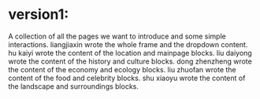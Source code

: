 # version1:
A collection of all the pages we want to introduce and some simple interactions.
liangjiaxin wrote the whole frame and the dropdown content.
hu kaiyi wrote the content of the location and mainpage blocks.
liu daiyong wrote the content of the history and culture blocks.
dong zhenzheng wrote the content of the economy and ecology blocks.
liu zhuofan wrote the content of the food and celebrity blocks.
shu xiaoyu wrote the content of the landscape and surroundings blocks.
